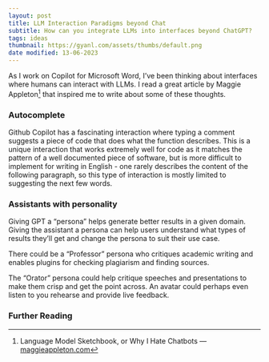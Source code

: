 ```yaml
---
layout: post
title: LLM Interaction Paradigms beyond Chat
subtitle: How can you integrate LLMs into interfaces beyond ChatGPT?
tags: ideas
thumbnail: https://gyanl.com/assets/thumbs/default.png
date modified: 13-06-2023
---
```


As I work on Copilot for Microsoft Word, I’ve been thinking about interfaces where humans can interact with LLMs. I read a great article by Maggie Appleton[^1] that inspired me to write about some of these thoughts.

### Autocomplete

Github Copilot has a fascinating interaction where typing a comment suggests a piece of code that does what the function describes. This is a unique interaction that works extremely well for code as it matches the pattern of a well documented piece of software, but is more difficult to implement for writing in English - one rarely describes the content of the following paragraph, so this type of interaction is mostly limited to suggesting the next few words.

### Assistants with personality

Giving GPT a “persona” helps generate better results in a given domain. Giving the assistant a persona can help users understand what types of results they’ll get and change the persona to suit their use case. 

There could be a “Professor” persona who critiques academic writing and enables plugins for checking plagiarism and finding sources. 

The “Orator” persona could help critique speeches and presentations to make them crisp and get the point across. An avatar could perhaps even listen to you rehearse and provide live feedback.

### Further Reading

[^1]: Language Model Sketchbook, or Why I Hate Chatbots — [maggieappleton.com](https://maggieappleton.com/lm-sketchbook)
